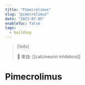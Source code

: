 ```yaml
---
title: "Pimecrolimus"
slug: "pimecrolimus"
date: "2023-07-05"
enableToc: false
tags:
  - building
---
```


> [!info]
>
> 🌱 來自: [[calcineurin inhibitors]]

# Pimecrolimus
